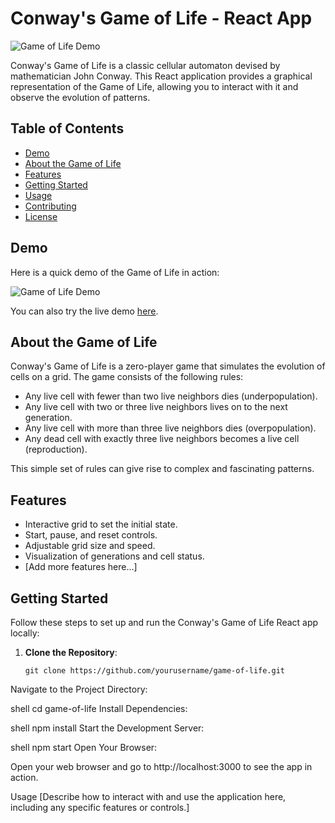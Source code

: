 # Conway's Game of Life - React App

![Game of Life Demo](insert-your-demo-gif-or-screenshot-link-here)

Conway's Game of Life is a classic cellular automaton devised by mathematician John Conway. This React application provides a graphical representation of the Game of Life, allowing you to interact with it and observe the evolution of patterns.

## Table of Contents

- [Demo](#demo)
- [About the Game of Life](#about-the-game-of-life)
- [Features](#features)
- [Getting Started](#getting-started)
- [Usage](#usage)
- [Contributing](#contributing)
- [License](#license)

## Demo

Here is a quick demo of the Game of Life in action:

![Game of Life Demo](insert-your-demo-gif-or-screenshot-link-here)

You can also try the live demo [here](insert-link-to-live-demo).

## About the Game of Life

Conway's Game of Life is a zero-player game that simulates the evolution of cells on a grid. The game consists of the following rules:
- Any live cell with fewer than two live neighbors dies (underpopulation).
- Any live cell with two or three live neighbors lives on to the next generation.
- Any live cell with more than three live neighbors dies (overpopulation).
- Any dead cell with exactly three live neighbors becomes a live cell (reproduction).

This simple set of rules can give rise to complex and fascinating patterns.

## Features

- Interactive grid to set the initial state.
- Start, pause, and reset controls.
- Adjustable grid size and speed.
- Visualization of generations and cell status.
- [Add more features here...]

## Getting Started

Follow these steps to set up and run the Conway's Game of Life React app locally:

1. **Clone the Repository**:

   ```shell
   git clone https://github.com/yourusername/game-of-life.git
Navigate to the Project Directory:

shell
cd game-of-life
Install Dependencies:

shell
npm install
Start the Development Server:

shell
npm start
Open Your Browser:

Open your web browser and go to http://localhost:3000 to see the app in action.

Usage
[Describe how to interact with and use the application here, including any specific features or controls.]

